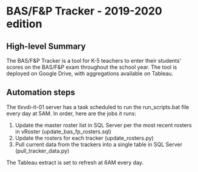 # BAS/F&P Tracker - 2019-2020 edition

## High-level Summary
The BAS/F&P Tracker is a tool for K-5 teachers to enter their students' scores
on the BAS/F&P exam throughout the school year. The tool is deployed on Google
Drive, with aggregations available on Tableau.
 
## Automation steps
The tlxvdi-it-01 server has a task scheduled to run the run_scripts.bat file
every day at 5AM. In order, here are the jobs it runs:

1. Update the master roster list in SQL Server per the most recent rosters in
 vRoster (update_bas_fp_rosters.sql)
2. Update the rosters for each tracker (update_rosters.py)
3. Pull current data from the trackers into a single table in SQL Server
(pull_tracker_data.py)

The Tableau extract is set to refresh at 6AM every day.